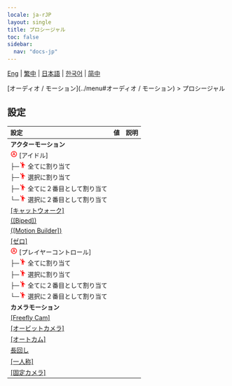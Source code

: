 ```yaml
---
locale: ja-rJP
layout: single
title: プロシージャル
toc: false
sidebar:
  nav: "docs-jp"
---
```

[Eng](/dancexr/menu/2025.5/motion/procedural) | [繁中](/tw/dancexr/menu/2025.5/motion/procedural) | [日本語](/jp/dancexr/menu/2025.5/motion/procedural) | [한국어](/kr/dancexr/menu/2025.5/motion/procedural) | [简中](/zh/dancexr/menu/2025.5/motion/procedural)

[オーディオ / モーション](../menu#オーディオ / モーション) > プロシージャル

## 設定

| 設定 | 値 | 説明 |
| :--- | --- | :--- |
|  **アクターモーション** || 
| <img src="/images/icon/ic_auto_round.png" alt="auto round icon"/> [アイドル] || 
| ├─<img src="/images/icon/ic_motion.png" alt="motion icon"/> 全てに割り当て || 
| ├─<img src="/images/icon/ic_motion.png" alt="motion icon"/> 選択に割り当て || 
| ├─<img src="/images/icon/ic_motion.png" alt="motion icon"/> 全てに２番目として割り当て || 
| └─<img src="/images/icon/ic_motion.png" alt="motion icon"/> 選択に２番目として割り当て || 
| [[キャットウォーク]](catwalk) |
| [([Biped])](biped) |
| [([Motion Builder])](motion_builder) |
| [[ゼロ]](zero) |
| <img src="/images/icon/ic_auto_round.png" alt="auto round icon"/> [プレイヤーコントロール] || 
| ├─<img src="/images/icon/ic_motion.png" alt="motion icon"/> 全てに割り当て || 
| ├─<img src="/images/icon/ic_motion.png" alt="motion icon"/> 選択に割り当て || 
| ├─<img src="/images/icon/ic_motion.png" alt="motion icon"/> 全てに２番目として割り当て || 
| └─<img src="/images/icon/ic_motion.png" alt="motion icon"/> 選択に２番目として割り当て || 
|  **カメラモーション** || 
| [[Freefly Cam]](freefly_cam) |
| [[オービットカメラ]](orbit_cam) |
| [[オートカム]](auto_cam) |
| [長回し](long_take) |
| [[一人称]](first_person) |
| [[固定カメラ]](fixed_camera) |
